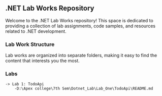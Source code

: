 ## .NET Lab Works Repository

Welcome to the .NET Lab Works repository! This space is dedicated to providing a collection of lab assignments, code samples, and resources related to .NET development.

### Lab Work Structure

Lab works are organized into separate folders, making it easy to find the content that interests you the most.

### Labs

    -> Lab 1: TodoApi
        -D:\Apex college\7th Sem\Dotnet_Lab\Lab_One\TodoApi\README.md
